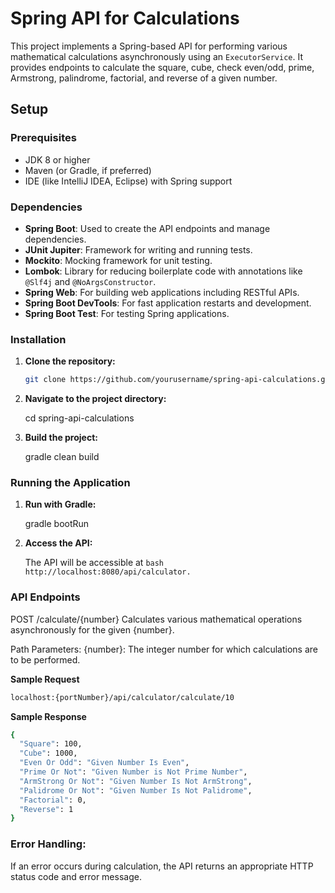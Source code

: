 # Spring API for Calculations

This project implements a Spring-based API for performing various mathematical calculations asynchronously using an `ExecutorService`. It provides endpoints to calculate the square, cube, check even/odd, prime, Armstrong, palindrome, factorial, and reverse of a given number.

## Setup

### Prerequisites

- JDK 8 or higher
- Maven (or Gradle, if preferred)
- IDE (like IntelliJ IDEA, Eclipse) with Spring support

### Dependencies

- **Spring Boot**: Used to create the API endpoints and manage dependencies.
- **JUnit Jupiter**: Framework for writing and running tests.
- **Mockito**: Mocking framework for unit testing.
- **Lombok**: Library for reducing boilerplate code with annotations like `@Slf4j` and `@NoArgsConstructor`.
- **Spring Web**: For building web applications including RESTful APIs.
- **Spring Boot DevTools**: For fast application restarts and development.
- **Spring Boot Test**: For testing Spring applications.

### Installation

1. **Clone the repository:**

   ```bash
   git clone https://github.com/yourusername/spring-api-calculations.git

2. **Navigate to the project directory:**

     cd spring-api-calculations

3. **Build the project:**

   gradle clean build

### Running the Application

1. **Run with Gradle:**

   gradle bootRun
   
2. **Access the API:**

   The API will be accessible at ```bash http://localhost:8080/api/calculator. ```

 ###  API Endpoints

 POST /calculate/{number}
 Calculates various mathematical operations asynchronously for the given {number}.

 Path Parameters:
 {number}: The integer number for which calculations are to be performed.

 **Sample Request**
 ```bash
localhost:{portNumber}/api/calculator/calculate/10
```
**Sample Response**
```bash
{
  "Square": 100,
  "Cube": 1000,
  "Even Or Odd": "Given Number Is Even",
  "Prime Or Not": "Given Number is Not Prime Number",
  "ArmStrong Or Not": "Given Number Is Not ArmStrong",
  "Palidrome Or Not": "Given Number Is Not Palidrome",
  "Factorial": 0,
  "Reverse": 1
}
```
### Error Handling:

If an error occurs during calculation, the API returns an appropriate HTTP status code and error message.
